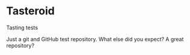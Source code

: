 # Tasteroid
Tasting tests

Just a git and GitHub test repository.
What else did you expect?
A great repository?